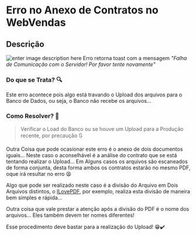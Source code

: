 # Erro no Anexo de Contratos no WebVendas

## Descrição
![enter image description here](https://cdn.discordapp.com/attachments/1185266846128160788/1185267069525176401/WhatsApp_Image_2023-12-15_at_13.57.27.jpeg?ex=658efcfa&is=657c87fa&hm=527eac44ad1e55461110d4a8f3bab280d04fbdebbb7271f5392895b2417a7f88&)
Erro retorna toast com a mensagem *"Falha de Comunicação com o Servidor! Por favor tente novamente"*
 
### Do que se Trata? 🔍

Este erro acontece pois algo está travando o Upload dos arquivos para o Banco de Dados, ou seja, o Banco não recebe os arquivos...

### Como Resolver? 🤔

> Verificar o Load do Banco ou se houve um Upload para a Produção recente, por precaução 🔃

Outra Coisa que pode ocasionar este erro é o anexo de dois documentos iguais... Neste caso o aconselhável é a análise do contrato que se está tentando realizar o Upload... Em Alguns casos os arquivos são escaneados de forma conjunta, desta forma ambos os contratos estarão no mesmo PDF, oque irá resultar no erro 😫

Algo que pode ser realizado neste caso é a divisão do Arquivo em Dois Arquivos distintos, o [ILovePDF](https://www.ilovepdf.com/pt/dividir_pdf), por exemplo, realiza esta divisão de maneira bem simples e rápida...

Outra coisa que vale prestar a atenção após a divisão do PDF é o nome dos arquivos... Eles também devem ter nomes diferentes!

Esse procedimento deve bastar para a realização do Upload! 😁✔️
